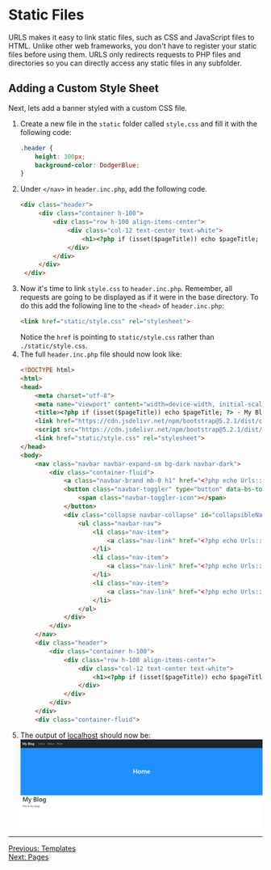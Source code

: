 # Static Files
URLS makes it easy to link static files, such as CSS and JavaScript files to HTML. Unlike other web frameworks, you don't have to register your static files before using them. URLS only redirects requests to PHP files and directories so you can directly access any static files in any subfolder.
## Adding a Custom Style Sheet
Next, lets add a banner styled with a custom CSS file.
1. Create a new file in the `static` folder called `style.css` and fill it with the following code:
   ```CSS
   .header {
       height: 300px;
       background-color: DodgerBlue;
   }
   ```
2. Under `</nav>` in `header.inc.php`, add the following code.
   ```HTML
   <div class="header">
        <div class="container h-100">
            <div class="row h-100 align-items-center">
                <div class="col-12 text-center text-white">
                    <h1><?php if (isset($pageTitle)) echo $pageTitle; ?></h1>
                </div>
            </div>
        </div>
    </div>
   ```
3. Now it's time to link `style.css` to `header.inc.php`. Remember, all requests are going to be displayed as if it were in the base directory. To do this add the following line to the `<head>` of `header.inc.php`:
   ```HTML
   <link href="static/style.css" rel="stylesheet">
   ```
   Notice the `href` is pointing to `static/style.css` rather than `./static/style.css`.
4. The full `header.inc.php` file should now look like:
   ```HTML
   <!DOCTYPE html>
   <html>
   <head>
       <meta charset="utf-8">
       <meta name="viewport" content="width=device-width, initial-scale=1">
       <title><?php if (isset($pageTitle)) echo $pageTitle; ?> - My Blog</title>
       <link href="https://cdn.jsdelivr.net/npm/bootstrap@5.2.1/dist/css/bootstrap.min.css" rel="stylesheet">
       <script src="https://cdn.jsdelivr.net/npm/bootstrap@5.2.1/dist/js/bootstrap.bundle.min.js"></script>
       <link href="static/style.css" rel="stylesheet">
   </head>
   <body>
       <nav class="navbar navbar-expand-sm bg-dark navbar-dark">
           <div class="container-fluid">
               <a class="navbar-brand mb-0 h1" href="<?php echo Urls::$base; ?>">My Blog</a>
               <button class="navbar-toggler" type="button" data-bs-toggle="collapse" data-bs-target="#collapsibleNavbar">
                   <span class="navbar-toggler-icon"></span>
               </button>
               <div class="collapse navbar-collapse" id="collapsibleNavbar">
                   <ul class="navbar-nav">
                       <li class="nav-item">
                           <a class="nav-link" href="<?php echo Urls::$base; ?>">Home</a>
                       </li>
                       <li class="nav-item">
                           <a class="nav-link" href="<?php echo Urls::$base; ?>about">About</a>
                       </li>
                       <li class="nav-item">
                           <a class="nav-link" href="<?php echo Urls::$base; ?>posts">Posts</a>
                       </li>
                   </ul>
               </div>
           </div>
       </nav>
       <div class="header">
           <div class="container h-100">
               <div class="row h-100 align-items-center">
                   <div class="col-12 text-center text-white">
                       <h1><?php if (isset($pageTitle)) echo $pageTitle; ?></h1>
                   </div>
               </div>
           </div>
       </div>
       <div class="container-fluid">
   ```
5. The output of [localhost](http://localhost) should now be:
   <picture>
       <img alt="Output" src="assets/home_tutorial.png">
   </picture>
___
[Previous: Templates](templates.md)  
[Next: Pages](pages.md)
